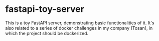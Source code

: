 # fastapi-toy-server
This is a toy FastAPI server, demonstrating basic functionalities of it.  It's also related to a series of docker challenges in my company (Tosan), in which the project should be dockerized.
